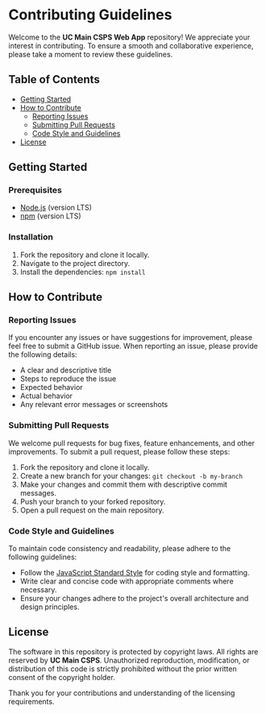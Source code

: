 # Contributing Guidelines

Welcome to the **UC Main CSPS Web App** repository! We appreciate your interest in contributing. To ensure a smooth and collaborative experience, please take a moment to review these guidelines.

## Table of Contents
- [Getting Started](#getting-started)
- [How to Contribute](#how-to-contribute)
  - [Reporting Issues](#reporting-issues)
  - [Submitting Pull Requests](#submitting-pull-requests)
  - [Code Style and Guidelines](#code-style-and-guidelines)
- [License](#license)

## Getting Started

### Prerequisites
- [Node.js](https://nodejs.org) (version LTS)
- [npm](https://www.npmjs.com) (version LTS)

### Installation
1. Fork the repository and clone it locally.
2. Navigate to the project directory.
3. Install the dependencies: `npm install`

## How to Contribute

### Reporting Issues
If you encounter any issues or have suggestions for improvement, please feel free to submit a GitHub issue. When reporting an issue, please provide the following details:
- A clear and descriptive title
- Steps to reproduce the issue
- Expected behavior
- Actual behavior
- Any relevant error messages or screenshots

### Submitting Pull Requests
We welcome pull requests for bug fixes, feature enhancements, and other improvements. To submit a pull request, please follow these steps:
1. Fork the repository and clone it locally.
2. Create a new branch for your changes: `git checkout -b my-branch`
3. Make your changes and commit them with descriptive commit messages.
4. Push your branch to your forked repository.
5. Open a pull request on the main repository.

### Code Style and Guidelines
To maintain code consistency and readability, please adhere to the following guidelines:
- Follow the [JavaScript Standard Style](https://standardjs.com) for coding style and formatting.
- Write clear and concise code with appropriate comments where necessary.
- Ensure your changes adhere to the project's overall architecture and design principles.

## License
The software in this repository is protected by copyright laws. All rights are reserved by **UC Main CSPS**.
Unauthorized reproduction, modification, or distribution of this code is strictly prohibited without the prior written consent of the copyright holder.

Thank you for your contributions and understanding of the licensing requirements.

